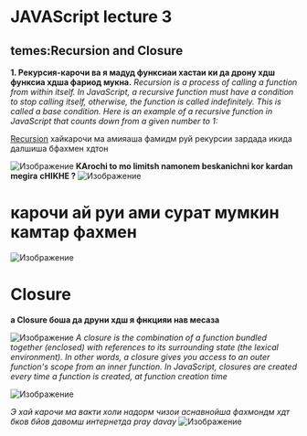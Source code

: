 # JAVAScript lecture 3
## temes:Recursion and Closure

**1. Рекурсия-карочи ва я мадуд функсиаи хастаи ки да дрону хдш функсиа хдша фариод мукна.**
*Recursion is a process of calling a function from within itself. In JavaScript, a recursive function must have a condition to stop calling itself, otherwise, the function is called indefinitely. This is called a base condition. Here is an example of a recursive function in JavaScript that counts down from a given number to 1:*

[Recursion](https://www.bing.com/ck/a?!&&p=f4624c5eccffa14cJmltdHM9MTcwNTk2ODAwMCZpZ3VpZD0yOGM4NmQ3OS0zMTA5LTZlNTYtM2M1Ny03ZWI2MzA4NjZmYWMmaW5zaWQ9NTIxOA&ptn=3&ver=2&hsh=3&fclid=28c86d79-3109-6e56-3c57-7eb630866fac&psq=recursion+js&u=a1aHR0cHM6Ly9qYXZhc2NyaXB0LmluZm8vcmVjdXJzaW9u&ntb=1 "Всплывающая подсказка") хайкарочи ма амияаша фамидм руй рекурсии зардада икида далшиша бфахмен хдтон

![Изображение](https://www.google.com/url?sa=i&url=https%3A%2F%2Fbigbangpartnership.co.uk%2Fthe-creative-power-of-questions%2F&psig=AOvVaw2EVPhXUsspHlBEb2xNqSFr&ust=1708510500103000&source=images&cd=vfe&opi=89978449&ved=0CBIQjRxqFwoTCNCn1d7XuYQDFQAAAAAdAAAAABAQ)
**KArochi to mo limitsh namonem beskanichni kor kardan megira**
**cHIKHE ?**
![Изображение](https://bigbangpartnership.co.uk/wp-content/uploads/2017/10/4-1024x576.webp)
# карочи ай руи ами сурат мумкин камтар фахмен
![Изображение](https://vuejsdevelopers.com/images/posts/recursive_components.jpg "Логотип QUESTION")

# Closure
**а Closure боша да друни хдш я фнкцияи нав меcаза**


![Изображение](https://www.google.com/url?sa=i&url=https%3A%2F%2Fbigbangpartnership.co.uk%2Fthe-creative-power-of-questions%2F&psig=AOvVaw2EVPhXUsspHlBEb2xNqSFr&ust=1708510500103000&source=images&cd=vfe&opi=89978449&ved=0CBIQjRxqFwoTCNCn1d7XuYQDFQAAAAAdAAAAABAQ)
*A closure is the combination of a function bundled together (enclosed) with references to its surrounding state (the lexical environment). In other words, a closure gives you access to an outer function's scope from an inner function. In JavaScript, closures are created every time a function is created, at function creation time*

![Изображение](https://linuxhint.com/wp-content/uploads/2021/12/JavaScript-Function-closures-2.png   "Логотип QUESTION")

*Э хай карочи ма вакти холи надорм чизои аснавнойша фахмондм хдт бков бйов давомш интернетда pray*
*davay*
![Изображение](https://th.bing.com/th/id/OIP.lqU8M7MRsQKCnf-BHguy6AHaEK?rs=1&pid=ImgDetMain   "Логотип QUESTION")
